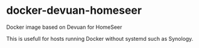 # docker-devuan-homeseer
Docker image based on Devuan for HomeSeer

This is usefull for hosts running Docker without systemd such as Synology. 
